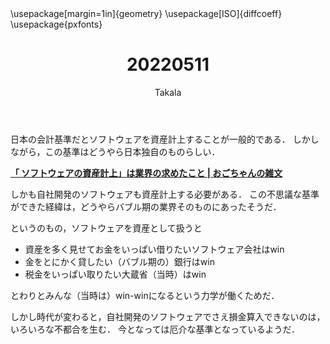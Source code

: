 ﻿---
title: 20220511
yesterday: 20220510
tomorrow: 20220512
days: 866
author: Takala
header-includes:
  - \usepackage[margin=1in]{geometry}
  - \usepackage[ISO]{diffcoeff}
  - \usepackage{pxfonts}
---


日本の会計基準だとソフトウェアを資産計上することが一般的である．
しかしながら，この基準はどうやら日本独自のものらしい．


**[「 ソフトウェアの資産計上」は業界の求めたこと | おごちゃんの雑文](http://www.nurs.or.jp/~ogochan/essay/archives/5008)**


しかも自社開発のソフトウェアも資産計上する必要がある．
この不思議な基準ができた経緯は，どうやらバブル期の業界そのものにあったそうだ．


というのもの，ソフトウェアを資産として扱うと

* 資産を多く見せてお金をいっぱい借りたいソフトウェア会社はwin
* 金をとにかく貸したい（バブル期の）銀行はwin
* 税金をいっぱい取りたい大蔵省（当時）はwin

とわりとみんな（当時は）win-winになるという力学が働くためだ．


しかし時代が変わると，自社開発のソフトウェアでさえ損金算入できないのは，
いろいろな不都合を生む．
今となっては厄介な基準となっているようだ．


